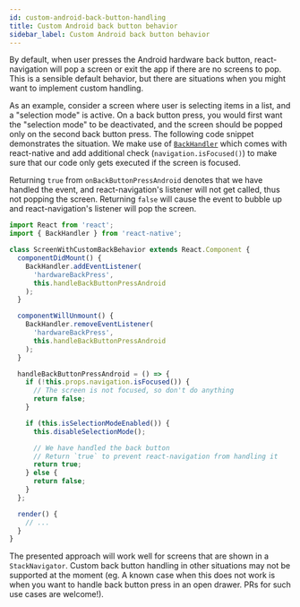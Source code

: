 ```yaml
---
id: custom-android-back-button-handling
title: Custom Android back button behavior
sidebar_label: Custom Android back button behavior
---
```


By default, when user presses the Android hardware back button, react-navigation will pop a screen or exit the app if there are no screens to pop. This is a sensible default behavior, but there are situations when you might want to implement custom handling.

As an example, consider a screen where user is selecting items in a list, and a "selection mode" is active. On a back button press, you would first want the "selection mode" to be deactivated, and the screen should be popped only on the second back button press. The following code snippet demonstrates the situation. We make use of [`BackHandler`](https://reactnative.dev/docs/backhandler.html) which comes with react-native and add additional check (`navigation.isFocused()`) to make sure that our code only gets executed if the screen is focused.

Returning `true` from `onBackButtonPressAndroid` denotes that we have handled the event, and react-navigation's listener will not get called, thus not popping the screen. Returning `false` will cause the event to bubble up and react-navigation's listener will pop the screen.

```js
import React from 'react';
import { BackHandler } from 'react-native';

class ScreenWithCustomBackBehavior extends React.Component {
  componentDidMount() {
    BackHandler.addEventListener(
      'hardwareBackPress',
      this.handleBackButtonPressAndroid
    );
  }

  componentWillUnmount() {
    BackHandler.removeEventListener(
      'hardwareBackPress',
      this.handleBackButtonPressAndroid
    );
  }

  handleBackButtonPressAndroid = () => {
    if (!this.props.navigation.isFocused()) {
      // The screen is not focused, so don't do anything
      return false;
    }

    if (this.isSelectionModeEnabled()) {
      this.disableSelectionMode();

      // We have handled the back button
      // Return `true` to prevent react-navigation from handling it
      return true;
    } else {
      return false;
    }
  };

  render() {
    // ...
  }
}
```

The presented approach will work well for screens that are shown in a `StackNavigator`. Custom back button handling in other situations may not be supported at the moment (eg. A known case when this does not work is when you want to handle back button press in an open drawer. PRs for such use cases are welcome!).
